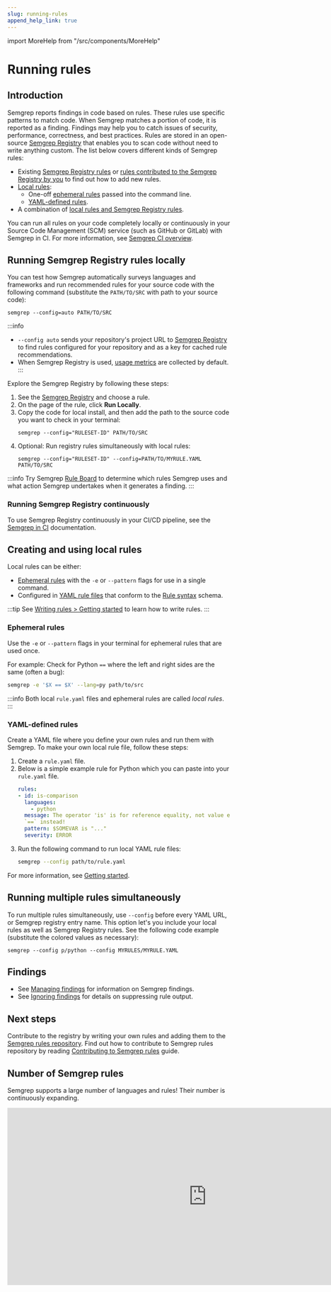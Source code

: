 ```yaml
---
slug: running-rules
append_help_link: true
---
```


import MoreHelp from "/src/components/MoreHelp"

# Running rules

## Introduction

Semgrep reports findings in code based on rules. These rules use specific patterns to match code. When Semgrep matches a portion of code, it is reported as a finding. Findings may help you to catch issues of security, performance, correctness, and best practices. Rules are stored in an open-source [Semgrep Registry](https://github.com/returntocorp/semgrep-rules) that enables you to scan code without need to write anything custom. The list below covers different kinds of Semgrep rules:

- Existing [Semgrep Registry rules](#running-semgrep-registry-rules) or [rules contributed to the Semgrep Registry by you](https://semgrep.dev/docs/contributing/contributing-to-semgrep-rules-repository/) to find out how to add new rules.
- [Local rules](#creating-and-using-local-rules):
  - One-off [ephemeral rules](#ephemeral-rules) passed into the command line.
  - [YAML-defined rules](#yaml-defined-rules).
- A combination of [local rules and Semgrep Registry rules](#running-multiple-rules-simultaneously). 

You can run all rules on your code completely locally or continuously in your Source Code Management (SCM) service (such as GitHub or GitLab) with Semgrep in CI. For more information, see [Semgrep CI overview](semgrep-ci/overview.md).

## Running Semgrep Registry rules locally

You can test how Semgrep automatically surveys languages and frameworks and run recommended rules for your source code with the following command (substitute the `PATH/TO/SRC` with path to your source code):
<pre class="language-bash"><code>semgrep --config=auto <span className="placeholder">PATH/TO/SRC</span></code></pre>

:::info
* `--config auto` sends your repository's project URL to [Semgrep Registry](https://semgrep.dev/r) to find rules configured for your repository and as a key for cached rule recommendations.
* When Semgrep Registry is used, [usage metrics](metrics.md) are collected by default.
:::

Explore the Semgrep Registry by following these steps:

1. See the [Semgrep Registry](https://semgrep.dev/explore) and choose a rule.
2. On the page of the rule, click **Run Locally**.
3. Copy the code for local install, and then add the path to the source code you want to check in your terminal:
    <pre class="language-bash"><code>semgrep --config="<span className="placeholder">RULESET-ID</span>" <span className="placeholder">PATH/TO/SRC</span></code></pre>
4. Optional: Run registry rules simultaneously with local rules:
   <pre class="language-bash"><code>semgrep --config="<span className="placeholder">RULESET-ID</span>" --config=<span className="placeholder">PATH/TO/MYRULE.YAML PATH/TO/SRC</span></code></pre>

:::info
Try Semgrep [Rule Board](semgrep-app/rule-board.md) to determine which rules Semgrep uses and what action Semgrep undertakes when it generates a finding.
:::

### Running Semgrep Registry continuously

To use Semgrep Registry continuously in your CI/CD pipeline, see the [Semgrep in CI](https://semgrep.dev/docs/semgrep-ci/overview) documentation.

## Creating and using local rules

Local rules can be either:

- [Ephemeral rules](#ephemeral-rules) with the `-e` or `--pattern` flags for use in a single command.
- Configured in [YAML rule files](#yaml-defined-rules) that conform to the [Rule syntax](../writing-rules/rule-syntax/) schema.

:::tip
See [Writing rules > Getting started](../writing-rules/overview/) to learn how to write rules.
:::

### Ephemeral rules

Use the `-e` or `--pattern` flags in your terminal for ephemeral rules that are used once.

For example: Check for Python `==` where the left and right sides are the same (often a bug):
```sh
semgrep -e '$X == $X' --lang=py path/to/src
```

:::info
Both local `rule.yaml` files and ephemeral rules are called *local rules*.
:::

### YAML-defined rules

Create a YAML file where you define your own rules and run them with Semgrep. To make your own local rule file, follow these steps:

1. Create a `rule.yaml` file.
2. Below is a simple example rule for Python which you can paste into your `rule.yaml` file.
    ```yaml
    rules:
    - id: is-comparison
      languages:
        - python
      message: The operator 'is' is for reference equality, not value equality! Use
      `==` instead!
      pattern: $SOMEVAR is "..."
      severity: ERROR
    ```
3. Run the following command to run local YAML rule files:
    ```sh
    semgrep --config path/to/rule.yaml
    ```

For more information, see [Getting started](../writing-rules/overview/).

## Running multiple rules simultaneously

To run multiple rules simultaneously, use `--config` before every YAML URL, or Semgrep registry entry name. This option let's you include your local rules as well as Semgrep Registry rules. See the following code example (substitute the colored values as necessary):

<pre class="language-bash"><code>semgrep --config <span className="placeholder">p/python</span> --config <span className="placeholder">MYRULES/MYRULE.YAML</span></code></pre>

## Findings

* See [Managing findings](../managing-findings/) for information on Semgrep findings.
* See [Ignoring findings](../ignoring-files-folders-code/) for details on suppressing rule output.

## Next steps

Contribute to the registry by writing your own rules and adding them to the <a href="https://github.com/returntocorp/semgrep-rules" target="_blank">Semgrep rules repository</a>. Find out how to contribute to Semgrep rules repository by reading [Contributing to Semgrep rules](contributing/contributing-rules.md) guide.

## Number of Semgrep rules

Semgrep supports a large number of languages and rules! Their number is continuously expanding.
<div className="lang-container" style={{marginBottom: '20px'}}>
  <iframe width="900" height="400" frameBorder="0" src="https://dashboard.semgrep.dev/metric/semgrep-rules.num/graph"></iframe>
</div>

<MoreHelp />
